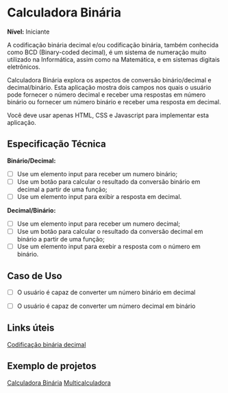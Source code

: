 # Calculadora Binária 

**Nível:** Iniciante

A codificação binária decimal e/ou codificação binária, também conhecida como BCD (Binary-coded decimal), é um sistema de numeração muito utilizado na Informática, assim como na Matemática, e em sistemas digitais eletrônicos.

Calculadora Binária explora os aspectos de conversão binário/decimal e decimal/binário. Esta aplicação mostra dois campos nos quais o usuário pode fornecer o número decimal e receber uma respostas em número binário ou fornecer um número binário e receber uma resposta em decimal.

Você deve usar apenas HTML, CSS e Javascript para implementar esta aplicação.


## Especificação Técnica

**Binário/Decimal:** 

-   [ ] Use um elemento input para receber um numero binário;
-   [ ] Use um botão para calcular o resultado da conversão binário em decimal a partir de uma função;  
-   [ ] Use um elemento input para exibir a resposta em decimal.

**Decimal/Binário:** 

-   [ ] Use um elemento input para receber um numero decimal;
-   [ ] Use um botão para calcular o resultado da conversão decimal em binário a partir de uma função;  
-   [ ] Use um elemento input para exebir a resposta com o número em binário.

## Caso de Uso 

-   [ ] O usuário é capaz de converter um número binário em decimal
-   [ ] O usuário é capaz de converter um número decimal em binário


## Links úteis 

[Codificação binária decimal](https://pt.wikipedia.org/wiki/Codifica%C3%A7%C3%A3o_bin%C3%A1ria_decimal)


## Exemplo de projetos

[Calculadora Binária](https://pt.calcuworld.com/calculadoras-matematicas/calculadora-binaria/)
[Multicalculadora](http://www.multicalculadora.com.br/converter-numero-binario-para-decimal/)

